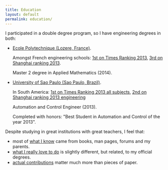 ```yaml
---
title: Education
layout: default
permalink: education/
---
```


I participated in a double degree program, so I have engineering degrees in both:

- [Ecole Polytechnique (Lozere, France)](http://www.shanghairanking.com/World-University-Rankings/Ecole-Polytechnique.html).

    Amongst French engineering schools: [1st on Times Ranking 2013](http://www.timeshighereducation.co.uk/world-university-rankings/2013-14/subject-ranking/subject/engineering-and-IT), [3rd on Shanghai ranking 2013](http://www.shanghairanking.com/FieldENG2013.html).

    Master 2 degree in Applied Mathematics (2014).

- [University of Sao Paulo (Sao Paulo, Brazil)](http://www.shanghairanking.com/World-University-Rankings/University-of-Sao-Paulo.html).

    In South America: [1st on Times Ranking 2013 all subjects](http://www.timeshighereducation.co.uk/world-university-rankings/2013-14/world-ranking/region/south-america), [2nd on Shanghai ranking 2013 engineering](http://www.shanghairanking.com/FieldENG2013.html)

    Automation and Control Engineer (2013).

    Completed with honors: "Best Student in Automation and Control of the year 2013".

Despite studying in great institutions with great teachers, I feel that:

- most of [what I know](/self-evaluation) came from books, man pages, forums and my parents.
- [what I really love to do](/interests) is slightly different, but related, to my official degrees.
- [actual contributions](/contrib) matter much more than pieces of paper.
